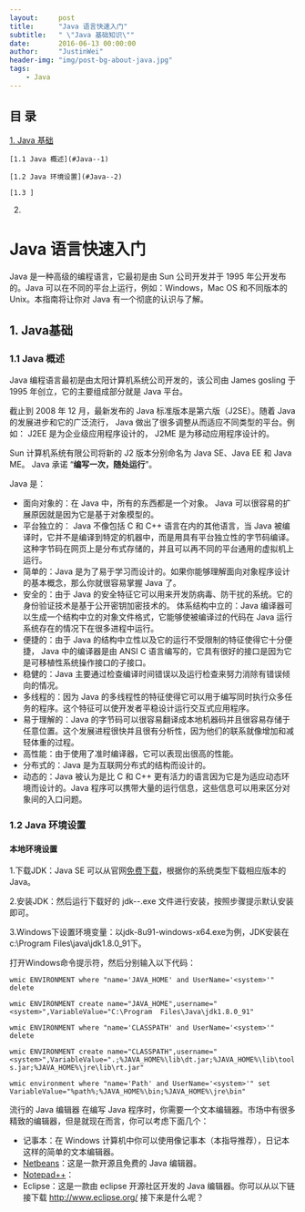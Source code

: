 ```yaml
---
layout:     post
title:      "Java 语言快速入门"
subtitle:   " \"Java 基础知识\""
date:       2016-06-13 00:00:00
author:     "JustinWei"
header-img: "img/post-bg-about-java.jpg"
tags:
    - Java
---
```


## 目 录

[1. Java 基础](#Java)

	[1.1 Java 概述](#Java--1)

	[1.2 Java 环境设置](#Java--2)

	[1.3 ]

2.




# Java 语言快速入门

Java 是一种高级的编程语言，它最初是由 Sun 公司开发并于 1995 年公开发布的。Java 可以在不同的平台上运行，例如：Windows，Mac OS 和不同版本的 Unix。本指南将让你对 Java 有一个彻底的认识与了解。

## 1. Java基础

### 1.1 Java 概述
Java 编程语言最初是由太阳计算机系统公司开发的，该公司由 James gosling 于 1995 年创立，它的主要组成部分就是 Java 平台。

截止到 2008 年 12 月，最新发布的 Java 标准版本是第六版（J2SE）。随着 Java 的发展进步和它的广泛流行， Java 做出了很多调整从而适应不同类型的平台。例如： J2EE 是为企业级应用程序设计的， J2ME 是为移动应用程序设计的。

Sun 计算机系统有限公司将新的 J2 版本分别命名为 Java SE、Java EE 和 Java ME。 Java 承诺 “**编写一次，随处运行**”。

Java 是：

* 面向对象的：在 Java 中，所有的东西都是一个对象。 Java 可以很容易的扩展原因就是因为它是基于对象模型的。
* 平台独立的： Java 不像包括 C 和 C++ 语言在内的其他语言，当 Java 被编译时，它并不是编译到特定的机器中，而是用具有平台独立性的字节码编译。这种字节码在网页上是分布式存储的，并且可以再不同的平台通用的虚拟机上运行。
* 简单的：Java 是为了易于学习而设计的。如果你能够理解面向对象程序设计的基本概念，那么你就很容易掌握 Java 了。
* 安全的：由于 Java 的安全特征它可以用来开发防病毒、防干扰的系统。它的身份验证技术是基于公开密钥加密技术的。
体系结构中立的：Java 编译器可以生成一个结构中立的对象文件格式，它能够使被编译过的代码在 Java 运行系统存在的情况下在很多进程中运行。
* 便捷的：由于 Java 的结构中立性以及它的运行不受限制的特征使得它十分便捷， Java 中的编译器是由 ANSI C 语言编写的，它具有很好的接口是因为它是可移植性系统操作接口的子接口。
* 稳健的：Java 主要通过检查编译时间错误以及运行检查来努力消除有错误倾向的情况。
* 多线程的：因为 Java 的多线程性的特征使得它可以用于编写同时执行众多任务的程序。这个特征可以使开发者平稳设计运行交互式应用程序。
* 易于理解的：Java 的字节码可以很容易翻译成本地机器码并且很容易存储于任意位置。这个发展进程很快并且很有分析性，因为他们的联系就像增加和减轻体重的过程。
* 高性能：由于使用了准时编译器，它可以表现出很高的性能。
* 分布式的：Java 是为互联网分布式的结构而设计的。
* 动态的：Java 被认为是比 C 和 C++ 更有活力的语言因为它是为适应动态环境而设计的。Java 程序可以携带大量的运行信息，这些信息可以用来区分对象间的入口问题。

### 1.2 Java 环境设置

#### 本地环境设置

1.下载JDK：Java SE 可以从官网[免费下载](http://www.oracle.com/technetwork/java/javase/downloads/index.html)，根据你的系统类型下载相应版本的 Java。

2.安装JDK：然后运行下载好的 jdk-*-*.exe 文件进行安装，按照步骤提示默认安装即可。

3.Windows下设置环境变量：以jdk-8u91-windows-x64.exe为例，JDK安装在 c:\Program Files\java\jdk1.8.0_91下。

打开Windows命令提示符，然后分别输入以下代码：

`wmic ENVIRONMENT where "name='JAVA_HOME' and UserName='<system>'" delete`

`wmic ENVIRONMENT create name="JAVA_HOME",username="<system>",VariableValue="C:\Program  Files\Java\jdk1.8.0_91"`

`wmic ENVIRONMENT where "name='CLASSPATH' and UserName='<system>'" delete`

`wmic ENVIRONMENT create name="CLASSPATH",username="<system>",VariableValue=".;%JAVA_HOME%\lib\dt.jar;%JAVA_HOME%\lib\tools.jar;%JAVA_HOME%\jre\lib\rt.jar"`

`wmic environment where "name='Path' and UserName='<system>'" set VariableValue="%path%;%JAVA_HOME%\bin;%JAVA_HOME%\jre\bin"`

流行的 Java 编辑器
在编写 Java 程序时，你需要一个文本编辑器。市场中有很多精致的编辑器，但是就现在而言，你可以考虑下面几个：

* 记事本：在 Windows 计算机中你可以使用像记事本（本指导推荐），日记本这样的简单的文本编辑器。
* [Netbeans](http://www.netbeans.org/index.html)：这是一款开源且免费的 Java 编辑器。
* [Notepad++](https://notepad-plus-plus.org/)：
* Eclipse：这是一款由 eclipse 开源社区开发的 Java 编辑器。你可以从以下链接下载 http://www.eclipse.org/
接下来是什么呢？
